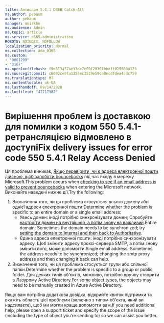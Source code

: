 ```yaml
---
title: Антиспам 5.4.1 DBEB Catch-All
ms.author: pebaum
author: pebaum
manager: mnirkhe
ms.audience: Admin
ms.topic: article
ms.service: o365-administration
ROBOTS: NOINDEX, NOFOLLOW
localization_priority: Normal
ms.collection: Adm_O365
ms.custom:
- "9001209"
- "3167"
ms.openlocfilehash: f9d613457ae33dc7e00f20391bbdff029500a123
ms.sourcegitcommit: c6692ce0fa1358ec3529e59ca0ecdfdea4cdc759
ms.translationtype: MT
ms.contentlocale: uk-UA
ms.lasthandoff: 09/14/2020
ms.locfileid: "47717382"
---
```

# <a name="fix-delivery-issues-for-error-code-550-541-relay-access-denied"></a><span data-ttu-id="a1a6e-102">Вирішення проблем із доставкою для помилки з кодом 550 5.4.1-ретрансляцією відмовлено в доступі</span><span class="sxs-lookup"><span data-stu-id="a1a6e-102">Fix delivery issues for error code 550 5.4.1 Relay Access Denied</span></span>

<span data-ttu-id="a1a6e-103">Ця проблема виникає, [Якщо перевірити, чи є адреса електронної пошти дійсною, щоб запобігти bouncebacks](https://docs.microsoft.com/exchange/mail-flow-best-practices/use-directory-based-edge-blocking) під час входу в мережу Microsoft.</span><span class="sxs-lookup"><span data-stu-id="a1a6e-103">This problem occurs when [checking to see if an email address is valid to prevent bouncebacks](https://docs.microsoft.com/exchange/mail-flow-best-practices/use-directory-based-edge-blocking) when entering the Microsoft network.</span></span> <span data-ttu-id="a1a6e-104">Виконайте наведені нижче дії.</span><span class="sxs-lookup"><span data-stu-id="a1a6e-104">Try the following:</span></span>

1. <span data-ttu-id="a1a6e-105">Визначення того, чи ця проблема стосується всього домену або однієї адреси електронної пошти:</span><span class="sxs-lookup"><span data-stu-id="a1a6e-105">Determine whether the problem is specific to an entire domain or a single email address:</span></span>
    - <span data-ttu-id="a1a6e-106">Увесь домен: іноді потрібно синхронізувати домен; Спробуйте [настроїти домен на внутрішній, а потім знову на важливий](https://docs.microsoft.com/exchange/mail-flow-best-practices/manage-accepted-domains/manage-accepted-domains).</span><span class="sxs-lookup"><span data-stu-id="a1a6e-106">Entire domain: Sometimes the domain needs to be synchronized; try [setting the domain to Internal and then back to Authoritative](https://docs.microsoft.com/exchange/mail-flow-best-practices/manage-accepted-domains/manage-accepted-domains).</span></span>
    - <span data-ttu-id="a1a6e-107">Єдина адреса електронної пошти: іноді потрібно синхронізувати адресу. Щоб змінити адресу проксі-сервера SMTP, а потім знову змінити його, може допомогти.</span><span class="sxs-lookup"><span data-stu-id="a1a6e-107">Single email address: Sometimes the address needs to be synchronized; changing the smtp proxy address and then changing it back can help.</span></span>
2. <span data-ttu-id="a1a6e-108">Визначення того, чи ця проблема стосується групи або спільної папки.</span><span class="sxs-lookup"><span data-stu-id="a1a6e-108">Determine whether the problem is specific to a group or public folder.</span></span> <span data-ttu-id="a1a6e-109">Для деяких типів об'єктів, можливо, потрібно вручну створити в Лазурому Active Directory.</span><span class="sxs-lookup"><span data-stu-id="a1a6e-109">For some object types, the objects may need to be manually created in Azure Active Directory.</span></span>

<span data-ttu-id="a1a6e-110">Якщо вам потрібна додаткова довідка, відкрийте квиток підтримки та вкажіть область цієї проблеми (включно з типом об'єкта, який ви надсилаєте), щоб ми могли краще допомогти вам.</span><span class="sxs-lookup"><span data-stu-id="a1a6e-110">If you need additional help, please open a support ticket and specify the scope of the issue (including the type of object you're sending to) so we can assist you better.</span></span>